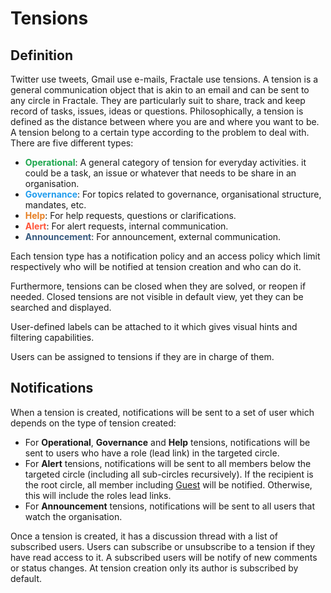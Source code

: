 <style>
g { color: #1ca64c }
b { color: #209cee }
o { color: #e67e22 }
r { color: #ff5338 }
pr { color: #375a7f }
</style>

# Tensions

## Definition

Twitter use tweets, Gmail use e-mails, Fractale use tensions. A tension is a general communication object that is akin to an email and can be sent to any circle in Fractale. They are particularly suit to share, track and keep record of tasks, issues, ideas or questions.
Philosophically, a tension is defined as the distance between where you are and where you want to be.
A tension belong to a certain type according to the problem to deal with. There are five different types:

* **<g>Operational</g>**: A general category of tension for everyday activities. it could be a task, an issue or whatever that needs to be share in an organisation.
* **<b>Governance</b>**: For topics related to governance, organisational structure, mandates, etc.
* **<o>Help</o>**: For help requests, questions or clarifications.
* **<r>Alert</r>**: For alert requests, internal communication.
* **<pr>Announcement</pr>**: For announcement, external communication.

Each tension type has a notification policy and an access policy which limit respectively who will be notified at tension creation and who can do it.

Furthermore, tensions can be closed when they are solved, or reopen if needed. Closed tensions are not visible in default view, yet they can be searched and displayed.

User-defined labels can be attached to it which gives visual hints and filtering capabilities. 

Users can be assigned to tensions if they are in charge of them.

## Notifications

When a tension is created, notifications will be sent to a set of user which depends on the type of tension created:

- For **Operational**, **Governance** and **Help** tensions, notifications will be sent to users who have a role (lead link) in the targeted circle.
- For **Alert** tensions, notifications will be sent to all members below the targeted circle (including all sub-circles recursively). If the recipient is the root circle, all member including [Guest](/circle/#guest) will be notified. Otherwise, this will include the roles lead links.
- For **Announcement** tensions, notifications will be sent to all users that watch the organisation.


Once a tension is created, it has a discussion thread with a list of subscribed users. Users can subscribe or unsubscribe to a tension if they have read access to it. A subscribed users will be notify of new comments or status changes. At tension creation only its author is subscribed by default.

